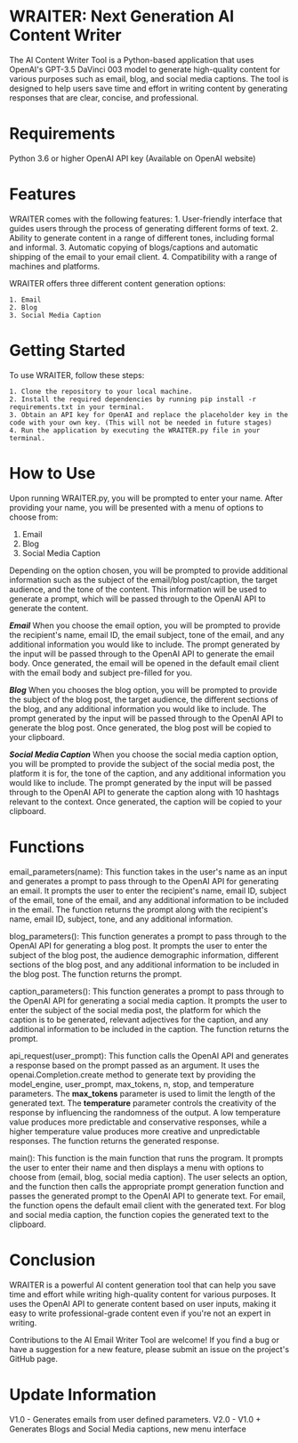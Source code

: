 # WRAITER: Next Generation AI Content Writer
The AI Content Writer Tool is a Python-based application that uses OpenAI's GPT-3.5 DaVinci 003 model to generate high-quality content for various purposes such as email, blog, and social media captions. The tool is designed to help users save time and effort in writing content by generating responses that are clear, concise, and professional.


# Requirements
Python 3.6 or higher
OpenAI API key (Available on OpenAI website)


# Features
WRAITER comes with the following features:
    1. User-friendly interface that guides users through the process of generating different forms of text.
    2. Ability to generate content in a range of different tones, including formal and informal.
    3. Automatic copying of blogs/captions and automatic shipping of the email to your email client.
    4. Compatibility with a range of machines and platforms.

WRAITER offers three different content generation options:

    1. Email
    2. Blog
    3. Social Media Caption 



# Getting Started
To use WRAITER, follow these steps:

    1. Clone the repository to your local machine.
    2. Install the required dependencies by running pip install -r requirements.txt in your terminal.
    3. Obtain an API key for OpenAI and replace the placeholder key in the code with your own key. (This will not be needed in future stages)
    4. Run the application by executing the WRAITER.py file in your terminal.


# How to Use
Upon running WRAITER.py, you will be prompted to enter your name. After providing your name, you will be presented with a menu of options to choose from:

1. Email
2. Blog
3. Social Media Caption

Depending on the option chosen, you will be prompted to provide additional information such as the subject of the email/blog post/caption, the target audience, and the tone of the content. This information will be used to generate a prompt, which will be passed through to the OpenAI API to generate the content.

***Email***
When you choose the email option, you will be prompted to provide the recipient's name, email ID, the email subject, tone of the email, and any additional information you would like to include. The prompt generated by the input will be passed through to the OpenAI API to generate the email body. Once generated, the email will be opened in the default email client with the email body and subject pre-filled for you.

***Blog***
When you chooses the blog option, you will be prompted to provide the subject of the blog post, the target audience, the different sections of the blog, and any additional information you would like to include. The prompt generated by the input will be passed through to the OpenAI API to generate the blog post. Once generated, the blog post will be copied to your clipboard.

***Social Media Caption***
When you choose the social media caption option, you will be prompted to provide the subject of the social media post, the platform it is for, the tone of the caption, and any additional information you would like to include. The prompt generated by the input will be passed through to the OpenAI API to generate the caption along with 10 hashtags relevant to the context. Once generated, the caption will be copied to your clipboard.


# Functions
email_parameters(name): This function takes in the user's name as an input and generates a prompt to pass through to the OpenAI API for generating an email. It prompts the user to enter the recipient's name, email ID, subject of the email, tone of the email, and any additional information to be included in the email. The function returns the prompt along with the recipient's name, email ID, subject, tone, and any additional information.

blog_parameters(): This function generates a prompt to pass through to the OpenAI API for generating a blog post. It prompts the user to enter the subject of the blog post, the audience demographic information, different sections of the blog post, and any additional information to be included in the blog post. The function returns the prompt.

caption_parameters(): This function generates a prompt to pass through to the OpenAI API for generating a social media caption. It prompts the user to enter the subject of the social media post, the platform for which the caption is to be generated, relevant adjectives for the caption, and any additional information to be included in the caption. The function returns the prompt.

api_request(user_prompt): This function calls the OpenAI API and generates a response based on the prompt passed as an argument. It uses the openai.Completion.create method to generate text by providing the model_engine, user_prompt, max_tokens, n, stop, and temperature parameters. The **max_tokens** parameter is used to limit the length of the generated text. The **temperature** parameter controls the creativity of the response by influencing the randomness of the output. A low temperature value produces more predictable and conservative responses, while a higher temperature value produces more creative and unpredictable responses. The function returns the generated response.

main(): This function is the main function that runs the program. It prompts the user to enter their name and then displays a menu with options to choose from (email, blog, social media caption). The user selects an option, and the function then calls the appropriate prompt generation function and passes the generated prompt to the OpenAI API to generate text. For email, the function opens the default email client with the generated text. For blog and social media caption, the function copies the generated text to the clipboard.


# Conclusion
WRAITER is a powerful AI content generation tool that can help you save time and effort while writing high-quality content for various purposes. It uses the OpenAI API to generate content based on user inputs, making it easy to write professional-grade content even if you're not an expert in writing.

Contributions to the AI Email Writer Tool are welcome! If you find a bug or have a suggestion for a new feature, please submit an issue on the project's GitHub page.

# Update Information
V1.0 - Generates emails from user defined parameters.
V2.0 - V1.0 + Generates Blogs and Social Media captions, new menu interface 

